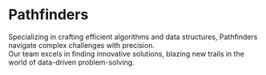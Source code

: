 # Pathfinders

Specializing in crafting efficient algorithms and data structures, Pathfinders navigate complex challenges with precision. 
<br>
Our team excels in finding innovative solutions, blazing new trails in the world of data-driven problem-solving.
